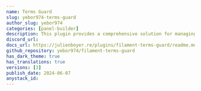 ```yaml
---
name: Terms Guard
slug: yebor974-terms-guard
author_slug: yebor974
categories: [panel-builder]
description: This plugin provides a comprehensive solution for managing the terms of used / services on your panels.
discord_url: 
docs_url: https://julienboyer.re/plugins/filament-terms-guard/readme.md
github_repository: yebor974/filament-terms-guard
has_dark_theme: true
has_translations: true
versions: [3]
publish_date: 2024-06-07
anystack_id: 
---
```

